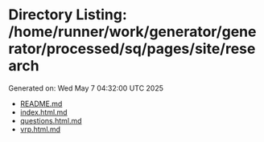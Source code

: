 # Directory Listing: /home/runner/work/generator/generator/processed/sq/pages/site/research
Generated on: Wed May  7 04:32:00 UTC 2025

- [README.md](README.md)
- [index.html.md](index.html.md)
- [questions.html.md](questions.html.md)
- [vrp.html.md](vrp.html.md)
